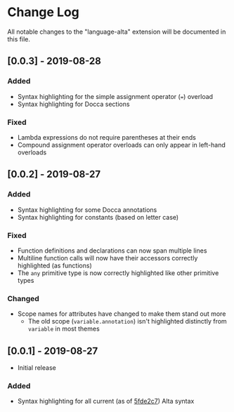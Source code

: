 # Change Log

All notable changes to the "language-alta" extension will be documented in this file.

## [0.0.3] - 2019-08-28
### Added
- Syntax highlighting for the simple assignment operator (`=`) overload
- Syntax highlighting for Docca sections
### Fixed
- Lambda expressions do not require parentheses at their ends
- Compound assignment operator overloads can only appear in left-hand overloads

## [0.0.2] - 2019-08-27
### Added
- Syntax highlighting for some Docca annotations
- Syntax highlighting for constants (based on letter case)
### Fixed
- Function definitions and declarations can now span multiple lines
- Multiline function calls will now have their accessors correctly highlighted (as functions)
- The `any` primitive type is now correctly highlighted like other primitive types
### Changed
- Scope names for attributes have changed to make them stand out more
  - The old scope (`variable.annotation`) isn't highlighted distinctly from `variable` in most themes

## [0.0.1] - 2019-08-27
- Initial release
### Added
- Syntax highlighting for all current (as of [5fde2c7](https://github.com/alta-lang/alta/commit/5fde2c7a1bb383037142f5c7a9e306cc08890143)) Alta syntax

